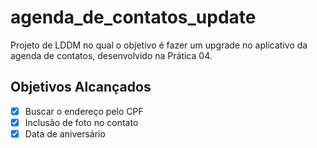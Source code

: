 # agenda_de_contatos_update

Projeto de LDDM no qual o objetivo é fazer um upgrade no aplicativo da agenda de contatos, desenvolvido na Prática 04.

## Objetivos Alcançados
- [x] Buscar o endereço pelo CPF
- [x] Inclusão de foto no contato
- [x] Data de aniversário